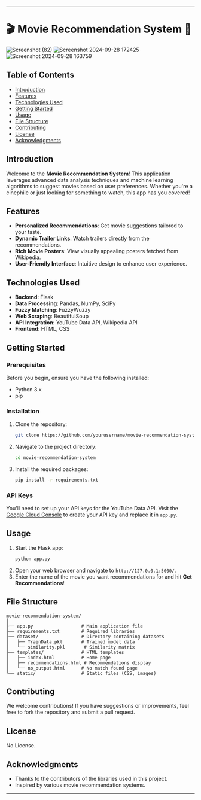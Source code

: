 

---

# 🎬 Movie Recommendation System 🍿

![Screenshot (82)](https://github.com/user-attachments/assets/fd8c0f83-df24-4661-990f-86ac24355649)
![Screenshot 2024-09-28 172425](https://github.com/user-attachments/assets/2a146abd-8753-425e-8eb4-b2ef8fe90532)
![Screenshot 2024-09-28 163759](https://github.com/user-attachments/assets/07b17643-3e93-4596-8951-8fe03b6c60ec)

## Table of Contents
- [Introduction](#introduction)
- [Features](#features)
- [Technologies Used](#technologies-used)
- [Getting Started](#getting-started)
- [Usage](#usage)
- [File Structure](#file-structure)
- [Contributing](#contributing)
- [License](#license)
- [Acknowledgments](#acknowledgments)

## Introduction
Welcome to the **Movie Recommendation System**! This application leverages advanced data analysis techniques and machine learning algorithms to suggest movies based on user preferences. Whether you're a cinephile or just looking for something to watch, this app has you covered!

## Features
- **Personalized Recommendations**: Get movie suggestions tailored to your taste.
- **Dynamic Trailer Links**: Watch trailers directly from the recommendations.
- **Rich Movie Posters**: View visually appealing posters fetched from Wikipedia.
- **User-Friendly Interface**: Intuitive design to enhance user experience.

## Technologies Used
- **Backend**: Flask
- **Data Processing**: Pandas, NumPy, SciPy
- **Fuzzy Matching**: FuzzyWuzzy
- **Web Scraping**: BeautifulSoup
- **API Integration**: YouTube Data API, Wikipedia API
- **Frontend**: HTML, CSS

## Getting Started
### Prerequisites
Before you begin, ensure you have the following installed:
- Python 3.x
- pip

### Installation
1. Clone the repository:
   ```bash
   git clone https://github.com/yourusername/movie-recommendation-system.git
   ```
2. Navigate to the project directory:
   ```bash
   cd movie-recommendation-system
   ```
3. Install the required packages:
   ```bash
   pip install -r requirements.txt
   ```

### API Keys
You'll need to set up your API keys for the YouTube Data API. Visit the [Google Cloud Console](https://console.cloud.google.com/) to create your API key and replace it in `app.py`.

## Usage
1. Start the Flask app:
   ```bash
   python app.py
   ```
2. Open your web browser and navigate to `http://127.0.0.1:5000/`.
3. Enter the name of the movie you want recommendations for and hit **Get Recommendations**!

## File Structure
```
movie-recommendation-system/
│
├── app.py                  # Main application file
├── requirements.txt        # Required libraries
├── dataset/                # Directory containing datasets
│   ├── TrainData.pkl       # Trained model data
│   └── similarity.pkl       # Similarity matrix
├── templates/              # HTML templates
│   ├── index.html          # Home page
│   ├── recommendations.html # Recommendations display
│   └── no_output.html      # No match found page
└── static/                 # Static files (CSS, images)
```

## Contributing
We welcome contributions! If you have suggestions or improvements, feel free to fork the repository and submit a pull request.

## License
No License.

## Acknowledgments
- Thanks to the contributors of the libraries used in this project.
- Inspired by various movie recommendation systems.

---


